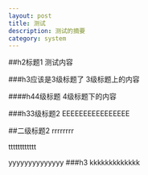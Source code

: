 ```yaml
---
layout: post
title: 测试
description: 测试的摘要
category: system
---
```



##h2标题1
测试内容

###h3应该是3级标题了
3级标题上的内容

####h44级标题
4级标题下的内容

###h33级标题2
EEEEEEEEEEEEEEEE

##二级标题2
rrrrrrrr

tttttttttttt

yyyyyyyyyyyyyy
###h3
kkkkkkkkkkkkk

